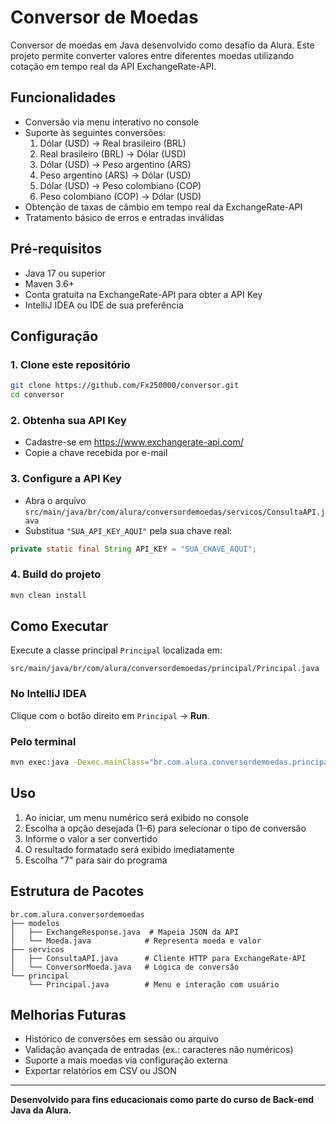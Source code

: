 # Conversor de Moedas

Conversor de moedas em Java desenvolvido como desafio da Alura. Este projeto permite converter valores entre diferentes moedas utilizando cotação em tempo real da API ExchangeRate-API.

## Funcionalidades

- Conversão via menu interativo no console
- Suporte às seguintes conversões:
  1. Dólar (USD) → Real brasileiro (BRL)
  2. Real brasileiro (BRL) → Dólar (USD)
  3. Dólar (USD) → Peso argentino (ARS)
  4. Peso argentino (ARS) → Dólar (USD)
  5. Dólar (USD) → Peso colombiano (COP)
  6. Peso colombiano (COP) → Dólar (USD)
- Obtenção de taxas de câmbio em tempo real da ExchangeRate-API
- Tratamento básico de erros e entradas inválidas

## Pré-requisitos

- Java 17 ou superior
- Maven 3.6+
- Conta gratuita na ExchangeRate-API para obter a API Key
- IntelliJ IDEA ou IDE de sua preferência

## Configuração

### 1. Clone este repositório

```bash
git clone https://github.com/Fx250000/conversor.git
cd conversor
```

### 2. Obtenha sua API Key

- Cadastre-se em https://www.exchangerate-api.com/
- Copie a chave recebida por e-mail

### 3. Configure a API Key

- Abra o arquivo `src/main/java/br/com/alura/conversordemoedas/servicos/ConsultaAPI.java`
- Substitua `"SUA_API_KEY_AQUI"` pela sua chave real:

```java
private static final String API_KEY = "SUA_CHAVE_AQUI";
```

### 4. Build do projeto

```bash
mvn clean install
```

## Como Executar

Execute a classe principal `Principal` localizada em:

```
src/main/java/br/com/alura/conversordemoedas/principal/Principal.java
```

### No IntelliJ IDEA
Clique com o botão direito em `Principal` → **Run**.

### Pelo terminal

```bash
mvn exec:java -Dexec.mainClass="br.com.alura.conversordemoedas.principal.Principal"
```

## Uso

1. Ao iniciar, um menu numérico será exibido no console
2. Escolha a opção desejada (1–6) para selecionar o tipo de conversão
3. Informe o valor a ser convertido
4. O resultado formatado será exibido imediatamente
5. Escolha "7" para sair do programa

## Estrutura de Pacotes

```
br.com.alura.conversordemoedas
├── modelos
│   ├── ExchangeResponse.java  # Mapeia JSON da API
│   └── Moeda.java            # Representa moeda e valor
├── servicos
│   ├── ConsultaAPI.java      # Cliente HTTP para ExchangeRate-API
│   └── ConversorMoeda.java   # Lógica de conversão
└── principal
    └── Principal.java        # Menu e interação com usuário
```

## Melhorias Futuras

- Histórico de conversões em sessão ou arquivo
- Validação avançada de entradas (ex.: caracteres não numéricos)
- Suporte a mais moedas via configuração externa
- Exportar relatórios em CSV ou JSON

---

**Desenvolvido para fins educacionais como parte do curso de Back-end Java da Alura.**
